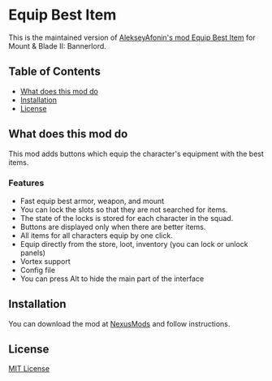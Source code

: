 # Equip Best Item

This is the maintained version of [AlekseyAfonin's mod Equip Best Item](https://github.com/AlekseyAfonin/EquipBestItem) for Mount & Blade II: Bannerlord.

## Table of Contents

* [What does this mod do](#what-does-this-mod-do)
* [Installation](#installation)
* [License](#license)

## What does this mod do

This mod adds buttons which equip the character's equipment with the best items.

### Features

* Fast equip best armor, weapon, and mount
* You can lock the slots so that they are not searched for items.
* The state of the locks is stored for each character in the squad.
* Buttons are displayed only when there are better items.
* All items for all characters equip by one click.
* Equip directly from the store, loot, inventory (you can lock or unlock panels)
* Vortex support
* Config file
* You can press Alt to hide the main part of the interface

## Installation

You can download the mod at [NexusMods](https://www.nexusmods.com/mountandblade2bannerlord/mods/369)
and follow instructions.

## License

[MIT License](LICENSE)
